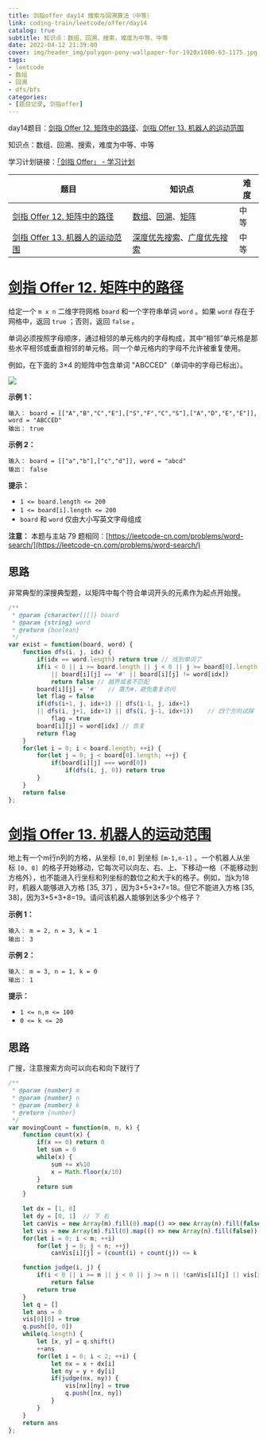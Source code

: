 ```yaml
---
title: 剑指offer day14 搜索与回溯算法（中等）
link: coding-train/leetcode/offer/day14
catalog: true
subtitle: 知识点：数组、回溯、搜索，难度为中等、中等
date: 2022-04-12 21:39:00
cover: img/header_img/polygon-pony-wallpaper-for-1920x1080-63-1175.jpg
tags:
- leetcode
- 数组
- 回溯
- dfs/bfs
categories:
- [题目记录, 剑指offer]
---
```

day14题目：[剑指 Offer 12. 矩阵中的路径](https://leetcode-cn.com/problems/ju-zhen-zhong-de-lu-jing-lcof/)、[剑指 Offer 13. 机器人的运动范围](https://leetcode-cn.com/problems/ji-qi-ren-de-yun-dong-fan-wei-lcof/)

知识点：数组、回溯、搜索，难度为中等、中等

学习计划链接：[「剑指 Offer」 - 学习计划](https://leetcode-cn.com/study-plan/lcof/?progress=7jn70jr)

| 题目                                                                                                 | 知识点                                                                                                                         | 难度 |
| ---------------------------------------------------------------------------------------------------- | ------------------------------------------------------------------------------------------------------------------------------ | ---- |
| [剑指 Offer 12. 矩阵中的路径](https://leetcode-cn.com/problems/ju-zhen-zhong-de-lu-jing-lcof/)          | [数组](https://leetcode-cn.com/tag/array)、[回溯](https://leetcode-cn.com/tag/backtracking)、[矩阵](https://leetcode-cn.com/tag/matrix) | 中等 |
| [剑指 Offer 13. 机器人的运动范围](https://leetcode-cn.com/problems/ji-qi-ren-de-yun-dong-fan-wei-lcof/) | [深度优先搜索](https://leetcode-cn.com/tag/depth-first-search)、[广度优先搜索](https://leetcode-cn.com/tag/breadth-first-search)     | 中等 |

# [剑指 Offer 12. 矩阵中的路径](https://leetcode-cn.com/problems/ju-zhen-zhong-de-lu-jing-lcof/)

给定一个 `m x n` 二维字符网格 `board` 和一个字符串单词 `word` 。如果 `word` 存在于网格中，返回 `true` ；否则，返回 `false` 。

单词必须按照字母顺序，通过相邻的单元格内的字母构成，其中“相邻”单元格是那些水平相邻或垂直相邻的单元格。同一个单元格内的字母不允许被重复使用。

例如，在下面的 3×4 的矩阵中包含单词 "ABCCED"（单词中的字母已标出）。

![](https://backblaze.cosine.ren/juejin/6ed052c945da41a4b5f5528bbaad37e1~Tplv-K3u1fbpfcp-Zoom-1.png)

**示例 1：**

```
输入： board = [["A","B","C","E"],["S","F","C","S"],["A","D","E","E"]], word = "ABCCED"
输出： true
```

**示例 2：**

```
输入： board = [["a","b"],["c","d"]], word = "abcd"
输出： false
```

**提示：**

- `1 <= board.length <= 200`
- `1 <= board[i].length <= 200`
- `board` 和 `word` 仅由大小写英文字母组成

**注意：** 本题与主站 79 题相同：[https://leetcode-cn.com/problems/word-search/](https://leetcode-cn.com/problems/word-search/)

## 思路

非常典型的深搜典型题，以矩阵中每个符合单词开头的元素作为起点开始搜。

```javascript
/**
 * @param {character[][]} board
 * @param {string} word
 * @return {boolean}
 */
var exist = function(board, word) {
    function dfs(i, j, idx) {
        if(idx == word.length) return true // 找到单词了
        if(i < 0 || i >= board.length || j < 0 || j >= board[0].length 
            || board[i][j] == '#' || board[i][j] != word[idx]) 
            return false // 越界或者不匹配
        board[i][j] = '#'   // 置为#，避免重复访问
        let flag = false
        if(dfs(i+1, j, idx+1) || dfs(i-1, j, idx+1) 
        || dfs(i, j+1, idx+1) || dfs(i, j-1, idx+1))    // 四个方向试探
            flag = true
        board[i][j] = word[idx] // 恢复
        return flag
    }
    for(let i = 0; i < board.length; ++i) {
        for(let j = 0; j < board[0].length; ++j) {
            if(board[i][j] === word[0])
                if(dfs(i, j, 0)) return true
        }
    }
    return false
};
```

# [剑指 Offer 13. 机器人的运动范围](https://leetcode-cn.com/problems/ji-qi-ren-de-yun-dong-fan-wei-lcof/)

地上有一个m行n列的方格，从坐标 `[0,0]` 到坐标 `[m-1,n-1]` 。一个机器人从坐标 `[0, 0] `的格子开始移动，它每次可以向左、右、上、下移动一格（不能移动到方格外），也不能进入行坐标和列坐标的数位之和大于k的格子。例如，当k为18时，机器人能够进入方格 [35, 37] ，因为3+5+3+7=18。但它不能进入方格 [35, 38]，因为3+5+3+8=19。请问该机器人能够到达多少个格子？

**示例 1：**

```
输入： m = 2, n = 3, k = 1
输出： 3
```

**示例 2：**

```
输入： m = 3, n = 1, k = 0
输出： 1
```

**提示：**

- `1 <= n,m <= 100`
- `0 <= k <= 20`

## 思路

广搜，注意搜索方向可以向右和向下就行了

```javascript
/**
 * @param {number} m
 * @param {number} n
 * @param {number} k
 * @return {number}
 */
var movingCount = function(m, n, k) {
    function count(x) {
        if(x == 0) return 0
        let sum = 0
        while(x) {
            sum += x%10
            x = Math.floor(x/10)
        }
        return sum
    }
  
    let dx = [1, 0]
    let dy = [0, 1]  // 下 右
    let canVis = new Array(m).fill(0).map(() => new Array(n).fill(false))
    let vis = new Array(m).fill(0).map(() => new Array(n).fill(false))
    for(let i = 0; i < m; ++i)
        for(let j = 0; j < n; ++j)
            canVis[i][j] = (count(i) + count(j)) <= k

    function judge(i, j) {
        if(i < 0 || i >= m || j < 0 || j >= n || !canVis[i][j] || vis[i][j])
            return false
        return true
    }
    let q = []
    let ans = 0
    vis[0][0] = true
    q.push([0, 0])
    while(q.length) {
        let [x, y] = q.shift()
        ++ans
        for(let i = 0; i < 2; ++i) {
            let nx = x + dx[i]
            let ny = y + dy[i]
            if(judge(nx, ny)) {
                vis[nx][ny] = true
                q.push([nx, ny])
            }
        }
    }
    return ans
};
```
